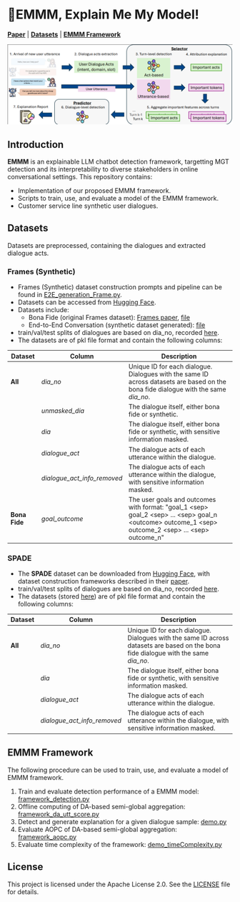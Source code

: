 # 🤔EMMM, Explain Me My Model!
[**Paper**]() | [**Datasets**](#datasets) | [**EMMM Framework**](#emmm-framework)

![alt text](Plots/framework.png)

## Introduction
**EMMM** is an explainable LLM chatbot detection framework, targetting MGT detection and its interpretability to diverse stakeholders in online conversational settings. This repository contains:
- Implementation of our proposed EMMM framework.
- Scripts to train, use, and evaluate a model of the EMMM framework.
- Customer service line synthetic user dialogues.


## Datasets
Datasets are preprocessed, containing the dialogues and extracted dialogue acts. 

### Frames (Synthetic)
- Frames (Synthetic) dataset construction prompts and pipeline can be found in [E2E_generation_Frame.py](LLM/E2E_generation_Frame.py).
- Datasets can be accessed from [Hugging Face](https://huggingface.co/datasets/AngieYYF/Frames-synthetic-customer-service-dialogue).
- Datasets include:
    - Bona Fide (original Frames dataset): [Frames paper](https://aclanthology.org/W17-5526/), [file](dataset/Frames/frames_bona_fide.pkl)
    - End-to-End Conversation (synthetic dataset generated): [file](dataset/Frames/frames_e2e.pkl)
- train/val/test splits of dialogues are based on dia_no, recorded [here](dataset/Frames/dataset_splits.pkl).
- The datasets are of pkl file format and contain the following columns:

| Dataset                    | Column            | Description                                                                                              |
|----------------------------|-------------------|----------------------------------------------------------------------------------------------------------|
| **All**                     | *dia_no* | Unique ID for each dialogue. Dialogues with the same ID across datasets are based on the bona fide dialogue with the same *dia_no*. |
|                            | *unmasked_dia*             | The dialogue itself, either bona fide or synthetic.                                                      |
|                            | *dia*             | The dialogue itself, either bona fide or synthetic, with sensitive information masked.                                                      |
|                            | *dialogue_act*             | The dialogue acts of each utterance within the dialogue.                                                     |
|                            | *dialogue_act_info_removed*             | The dialogue acts of each utterance within the dialogue, with sensitive information masked.                                                     |
| **Bona Fide**               | *goal_outcome*        | The  user goals and outcomes with format: "goal_1 \<sep\> goal_2 \<sep\> ... \<sep\> goal_n \<outcome\> outcome_1 \<sep\> outcome_2 \<sep\> ... \<sep\> outcome_n"     |

### SPADE
- The **SPADE** dataset can be downloaded from [Hugging Face](https://huggingface.co/datasets/AngieYYF/SPADE-customer-service-dialogue), with dataset construction frameworks described in their [paper](https://aclanthology.org/2025.llmsec-1.11/).
- train/val/test splits of dialogues are based on dia_no, recorded [here](dataset/SPADE/dataset_splits.pkl).
- The datasets (stored [here](dataset/SPADE)) are of pkl file format and contain the following columns:

| Dataset                    | Column            | Description                                                                                              |
|----------------------------|-------------------|----------------------------------------------------------------------------------------------------------|
| **All**                     | *dia_no* | Unique ID for each dialogue. Dialogues with the same ID across datasets are based on the bona fide dialogue with the same *dia_no*. |
|                            | *dia*             | The dialogue itself, either bona fide or synthetic, with sensitive information masked.                                                      |
|                            | *dialogue_act*             | The dialogue acts of each utterance within the dialogue.                                                     |
|                            | *dialogue_act_info_removed*             | The dialogue acts of each utterance within the dialogue, with sensitive information masked.                                                     |



## EMMM Framework
The following procedure can be used to train, use, and evaluate a model of EMMM framework.
1. Train and evaluate detection performance of a EMMM model: [framework_detection.py](experiments/framework_detection.py)
2. Offline computing of DA-based semi-global aggregation: [framework_da_utt_score.py](experiments/framework_da_utt_score.py)
3. Detect and generate explanation for a given dialogue sample: [demo.py](experiments/demo.py)
4. Evaluate AOPC of DA-based semi-global aggregation: [framework_aopc.py](experiments/framework_aopc.py)
5. Evaluate time complexity of the framework: [demo_timeComplexity.py](experiments/demo_timeComplexity.py)

## License
This project is licensed under the Apache License 2.0. See the [LICENSE](./LICENSE) file for details.
